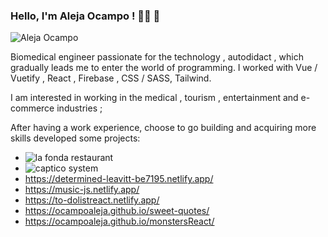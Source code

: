 ### Hello, I'm Aleja Ocampo ! 👩‍💻 👋

 ![Aleja Ocampo](https://blog-cms.workifit.com/wp-content/uploads/2021/01/0_K2WLMTExLyida7OR.gif)


   Biomedical engineer passionate for the technology , autodidact , which gradually leads me to enter the world of programming. 
                  I worked with Vue / Vuetify , React , Firebase , CSS / SASS, Tailwind.
       
   I am interested in working in the medical , tourism , entertainment and e-commerce industries ;

  After having a work experience, choose to go building and acquiring more skills developed some projects:
                        
  + ![la fonda restaurant](https://lafondarestaurant.netlify.com)
  + ![captico system](https://infallible-dijkstra-093809.netlify.app/)
  + https://determined-leavitt-be7195.netlify.app/
  + https://music-js.netlify.app/
  + https://to-dolistreact.netlify.app/
  + https://ocampoaleja.github.io/sweet-quotes/
  + https://ocampoaleja.github.io/monstersReact/
